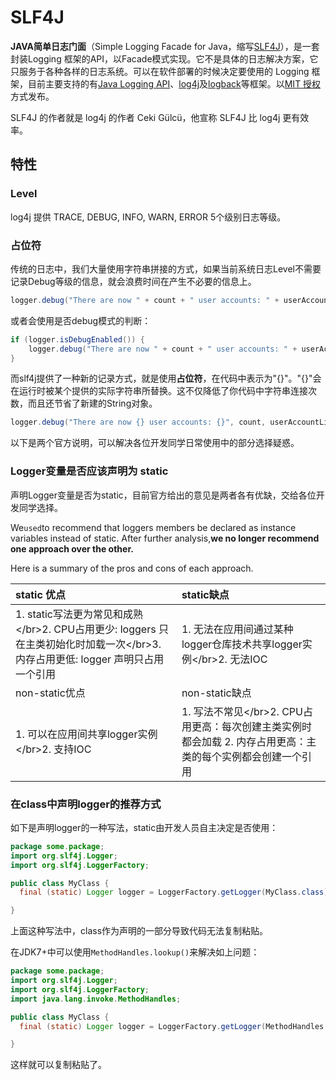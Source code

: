# SLF4J

**JAVA简单日志门面**（Simple Logging Facade for Java，缩写[SLF4J](https://www.slf4j.org/index.html)），是一套封装Logging 框架的API，以Facade模式实现。它不是具体的日志解决方案，它只服务于各种各样的日志系统。可以在软件部署的时候决定要使用的 Logging 框架，目前主要支持的有[Java Logging API](https://zh.wikipedia.org/w/index.php?title=Java_Logging_API&action=edit&redlink=1)、[log4j](https://zh.wikipedia.org/wiki/Log4j)及[logback](https://zh.wikipedia.org/w/index.php?title=Logback&action=edit&redlink=1)等框架。以[MIT 授权](https://zh.wikipedia.org/w/index.php?title=MIT_授權&action=edit&redlink=1)方式发布。

SLF4J 的作者就是 log4j 的作者 Ceki Gülcü，他宣称 SLF4J 比 log4j 更有效率。

## 特性

### Level

log4j 提供 TRACE, DEBUG, INFO, WARN, ERROR 5个级别日志等级。

### 占位符

传统的日志中，我们大量使用字符串拼接的方式，如果当前系统日志Level不需要记录Debug等级的信息，就会浪费时间在产生不必要的信息上。

```java
logger.debug("There are now " + count + " user accounts: " + userAccountList);
```

或者会使用是否debug模式的判断：

```java
if (logger.isDebugEnabled()) {
    logger.debug("There are now " + count + " user accounts: " + userAccountList);
}
```

而slf4j提供了一种新的记录方式，就是使用**占位符**，在代码中表示为"{}"。"{}"会在运行时被某个提供的实际字符串所替换。这不仅降低了你代码中字符串连接次数，而且还节省了新建的String对象。

```java
logger.debug("There are now {} user accounts: {}", count, userAccountList);
```

以下是两个官方说明，可以解决各位开发同学日常使用中的部分选择疑惑。

### Logger变量是否应该声明为 static

声明Logger变量是否为static，目前官方给出的意见是两者各有优缺，交给各位开发同学选择。

We`used`to recommend that loggers members be declared as instance variables instead of static. After further analysis,**we no longer recommend one approach over the other.**

Here is a summary of the pros and cons of each approach.

| static 优点 | static缺点 |
| :--- | :--- |
| 1. static写法更为常见和成熟 &lt;/br&gt;2. CPU占用更少: loggers 只在主类初始化时加载一次&lt;/br&gt;3. 内存占用更低: logger 声明只占用一个引用 | 1. 无法在应用间通过某种logger仓库技术共享logger实例&lt;/br&gt;2. 无法IOC |
| non-static优点 | non-static缺点 |
| 1. 可以在应用间共享logger实例&lt;/br&gt;2. 支持IOC | 1. 写法不常见&lt;/br&gt;2. CPU占用更高：每次创建主类实例时都会加载 2. 内存占用更高：主类的每个实例都会创建一个引用 |

### 在class中声明logger的推荐方式

如下是声明logger的一种写法，static由开发人员自主决定是否使用：

```java
package some.package;
import org.slf4j.Logger;
import org.slf4j.LoggerFactory;

public class MyClass {
  final (static) Logger logger = LoggerFactory.getLogger(MyClass.class);

}
```

上面这种写法中，class作为声明的一部分导致代码无法复制粘贴。

在JDK7+中可以使用`MethodHandles.lookup()`来解决如上问题：

```java
package some.package;
import org.slf4j.Logger;
import org.slf4j.LoggerFactory;
import java.lang.invoke.MethodHandles;

public class MyClass {
  final (static) Logger logger = LoggerFactory.getLogger(MethodHandles.lookup().lookupClass());

}
```

这样就可以复制粘贴了。

